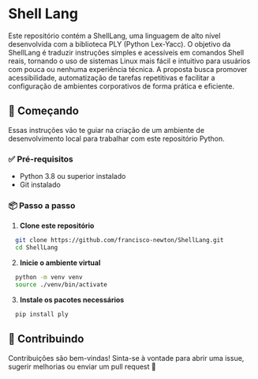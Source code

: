 # Shell Lang

Este repositório contém a ShellLang, uma linguagem de alto nível desenvolvida com a biblioteca PLY (Python Lex-Yacc). O objetivo da ShellLang é traduzir instruções simples e acessíveis em comandos Shell reais, tornando o uso de sistemas Linux mais fácil e intuitivo para usuários com pouca ou nenhuma experiência técnica. A proposta busca promover acessibilidade, automatização de tarefas repetitivas e facilitar a configuração de ambientes corporativos de forma prática e eficiente.

## 🚀 Começando

Essas instruções vão te guiar na criação de um ambiente de desenvolvimento local para trabalhar com este repositório Python.

### ✅ Pré-requisitos

- Python 3.8 ou superior instalado
- Git instalado

### 📦 Passo a passo

1. **Clone este repositório**
  ```bash
    git clone https://github.com/francisco-newton/ShellLang.git
    cd ShellLang
  ```

2. **Inicie o ambiente virtual**
  ```bash
    python -m venv venv
    source ./venv/bin/activate
  ```
3. **Instale os pacotes necessários**
  ```bash
    pip install ply
  ```

## 🤝 Contribuindo

Contribuições são bem-vindas!
Sinta-se à vontade para abrir uma issue, sugerir melhorias ou enviar um pull request 🚀

